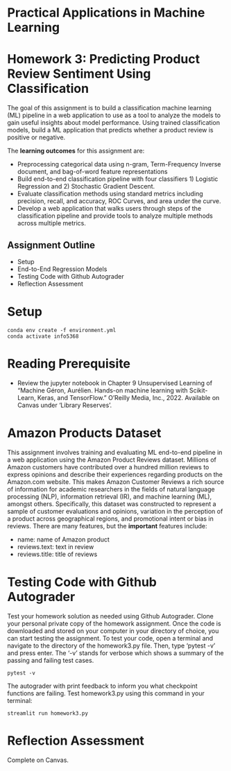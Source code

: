 # Practical Applications in Machine Learning 

# Homework 3: Predicting Product Review Sentiment Using Classification

The goal of this assignment is to build a classification machine learning (ML) pipeline in a web application to use as a tool to analyze the models to gain useful insights about model performance. Using trained classification models, build a ML application that predicts whether a product review is positive or negative.

The <b>learning outcomes</b> for this assignment are:
* Preprocessing categorical data using n-gram, Term-Frequency Inverse document, and bag-of-word feature representations
* Build end-to-end classification pipeline with four classifiers 1) Logistic Regression and  2) Stochastic Gradient Descent.
* Evaluate classification methods using standard metrics including precision, recall, and accuracy, ROC Curves, and area under the curve.
* Develop a web application that walks users through steps of the classification pipeline and provide tools to analyze multiple methods across multiple metrics. 

## Assignment Outline
* Setup
* End-to-End Regression Models
* Testing Code with Github Autograder
* Reflection Assessment

# Setup

```
conda env create -f environment.yml
conda activate info5368 
```

# Reading Prerequisite 

* Review the jupyter notebook in Chapter 9 Unsupervised Learning of “Machine Géron, Aurélien. Hands-on machine learning with Scikit-Learn, Keras, and TensorFlow.” O’Reilly Media, Inc., 2022. Available on Canvas under ‘Library Reserves’.

# Amazon Products Dataset

This assignment involves training and evaluating ML end-to-end pipeline in a web application using the Amazon Product Reviews dataset. Millions of Amazon customers have contributed over a hundred million reviews to express opinions and describe their experiences regarding products on the Amazon.com website. This makes Amazon Customer Reviews a rich source of information for academic researchers in the fields of natural language processing (NLP), information retrieval (IR), and machine learning (ML), amongst others. Specifically, this dataset was constructed to represent a sample of customer evaluations and opinions, variation in the perception of a product across geographical regions, and promotional intent or bias in reviews. There are many features, but the <b>important</b> features include:
* name: name of Amazon product	
* reviews.text: text in review	
* reviews.title: title of reviews	

# Testing Code with Github Autograder

Test your homework solution as needed using Github Autograder. Clone your personal private copy of the homework assignment. Once the code is downloaded and stored on your computer in your directory of choice, you can start testing the assignment. To test your code, open a terminal and navigate to the directory of the homework3.py file. Then, type ‘pytest -v’ and press enter. The ‘-v’ stands for verbose which shows a summary of the passing and failing test cases.
```
pytest -v 
```

The autograder with print feedback to inform you what checkpoint functions are failing. Test homework3.py using this command in your terminal:
```
streamlit run homework3.py 
```

# Reflection Assessment

Complete on Canvas.





